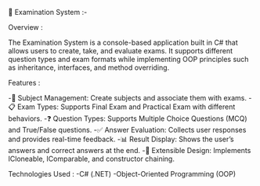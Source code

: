 📝 Examination System :- 

Overview : 

The Examination System is a console-based application built in C# that allows users to create, take, and evaluate exams.
 It supports different question types and exam formats while implementing OOP principles such as inheritance, interfaces, and method overriding.

Features : 

-🏫 Subject Management: Create subjects and associate them with exams.
-📋 Exam Types: Supports Final Exam and Practical Exam with different behaviors.
-❓ Question Types: Supports Multiple Choice Questions (MCQ) and True/False questions.
-✅ Answer Evaluation: Collects user responses and provides real-time feedback.
-📊 Result Display: Shows the user’s answers and correct answers at the end.
-🔄 Extensible Design: Implements ICloneable, IComparable, and constructor chaining.

Technologies Used :
-C# (.NET)
-Object-Oriented Programming (OOP)
